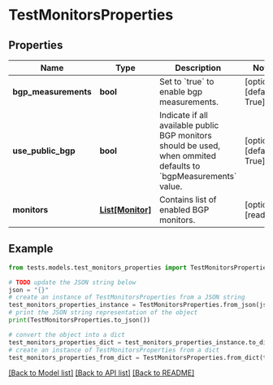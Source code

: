 # TestMonitorsProperties


## Properties

Name | Type | Description | Notes
------------ | ------------- | ------------- | -------------
**bgp_measurements** | **bool** | Set to &#x60;true&#x60; to enable bgp measurements. | [optional] [default to True]
**use_public_bgp** | **bool** | Indicate if all available public BGP monitors should be used, when ommited defaults to &#x60;bgpMeasurements&#x60; value. | [optional] [default to True]
**monitors** | [**List[Monitor]**](Monitor.md) | Contains list of enabled BGP monitors. | [optional] [readonly] 

## Example

```python
from tests.models.test_monitors_properties import TestMonitorsProperties

# TODO update the JSON string below
json = "{}"
# create an instance of TestMonitorsProperties from a JSON string
test_monitors_properties_instance = TestMonitorsProperties.from_json(json)
# print the JSON string representation of the object
print(TestMonitorsProperties.to_json())

# convert the object into a dict
test_monitors_properties_dict = test_monitors_properties_instance.to_dict()
# create an instance of TestMonitorsProperties from a dict
test_monitors_properties_from_dict = TestMonitorsProperties.from_dict(test_monitors_properties_dict)
```
[[Back to Model list]](../README.md#documentation-for-models) [[Back to API list]](../README.md#documentation-for-api-endpoints) [[Back to README]](../README.md)


